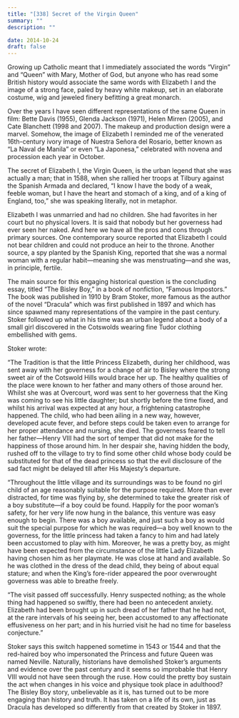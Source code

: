 ```yaml
---
title: "[338] Secret of the Virgin Queen"
summary: ""
description: ""

date: 2014-10-24
draft: false
---
```


Growing up Catholic meant that I immediately associated the words “Virgin” and “Queen” with Mary, Mother of God, but anyone who has read some British history would associate the same words with Elizabeth I and the image of a strong face, paled by heavy white makeup, set in an elaborate costume, wig and jeweled finery befitting a great monarch.

Over the years I have seen different representations of the same Queen in film: Bette Davis (1955), Glenda Jackson (1971), Helen Mirren (2005), and Cate Blanchett (1998 and 2007). The makeup and production design were a marvel. Somehow, the image of Elizabeth I reminded me of the venerated 16th-century ivory image of Nuestra Señora del Rosario, better known as “La Naval de Manila” or even “La Japonesa,” celebrated with novena and procession each year in October.

The secret of Elizabeth I, the Virgin Queen, is the urban legend that she was actually a man; that in 1588, when she rallied her troops at Tilbury against the Spanish Armada and declared, “I know I have the body of a weak, feeble woman, but I have the heart and stomach of a king, and of a king of England, too,” she was speaking literally, not in metaphor.

Elizabeth I was unmarried and had no children. She had favorites in her court but no physical lovers. It is said that nobody but her governess had ever seen her naked. And here we have all the pros and cons through primary sources. One contemporary source reported that Elizabeth I could not bear children and could not produce an heir to the throne. Another source, a spy planted by the Spanish King, reported that she was a normal woman with a regular habit—meaning she was menstruating—and she was, in principle, fertile.

The main source for this engaging historical question is the concluding essay, titled “The Bisley Boy,” in a book of nonfiction, “Famous Impostors.” The book was published in 1910 by Bram Stoker, more famous as the author of the novel “Dracula” which was first published in 1897 and which has since spawned many representations of the vampire in the past century. Stoker followed up what in his time was an urban legend about a body of a small girl discovered in the Cotswolds wearing fine Tudor clothing embellished with gems.

Stoker wrote:

“The Tradition is that the little Princess Elizabeth, during her childhood, was sent away with her governess for a change of air to Bisley where the strong sweet air of the Cotswold Hills would brace her up. The healthy qualities of the place were known to her father and many others of those around her. Whilst she was at Overcourt, word was sent to her governess that the King was coming to see his little daughter; but shortly before the time fixed, and whilst his arrival was expected at any hour, a frightening catastrophe happened. The child, who had been ailing in a new way, however, developed acute fever, and before steps could be taken even to arrange for her proper attendance and nursing, she died. The governess feared to tell her father—Henry VIII had the sort of temper that did not make for the happiness of those around him. In her despair she, having hidden the body, rushed off to the village to try to find some other child whose body could be substituted for that of the dead princess so that the evil disclosure of the sad fact might be delayed till after His Majesty’s departure.

“Throughout the little village and its surroundings was to be found no girl child of an age reasonably suitable for the purpose required. More than ever distracted, for time was flying by, she determined to take the greater risk of a boy substitute—if a boy could be found. Happily for the poor woman’s safety, for her very life now hung in the balance, this venture was easy enough to begin. There was a boy available, and just such a boy as would suit the special purpose for which he was required—a boy well known to the governess, for the little princess had taken a fancy to him and had lately been accustomed to play with him. Moreover, he was a pretty boy, as might have been expected from the circumstance of the little Lady Elizabeth having chosen him as her playmate. He was close at hand and available. So he was clothed in the dress of the dead child, they being of about equal stature; and when the King’s fore-rider appeared the poor overwrought governess was able to breathe freely.

“The visit passed off successfully. Henry suspected nothing; as the whole thing had happened so swiftly, there had been no antecedent anxiety. Elizabeth had been brought up in such dread of her father that he had not, at the rare intervals of his seeing her, been accustomed to any affectionate effusiveness on her part; and in his hurried visit he had no time for baseless conjecture.”

Stoker says this switch happened sometime in 1543 or 1544 and that the red-haired boy who impersonated the Princess and future Queen was named Neville. Naturally, historians have demolished Stoker’s arguments and evidence over the past century and it seems so improbable that Henry VIII would not have seen through the ruse. How could the pretty boy sustain the act when changes in his voice and physique took place in adulthood? The Bisley Boy story, unbelievable as it is, has turned out to be more engaging than history and truth. It has taken on a life of its own, just as Dracula has developed so differently from that created by Stoker in 1897.
